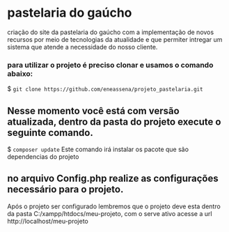 # pastelaria do gaúcho
criação do site da pastelaria do gaúcho com a implementação de novos recursos por meio de tecnologias da atualidade e que permiter intregar um sistema que atende a necessidade do nosso cliente.

### para utilizar o projeto é preciso clonar e usamos o comando abaixo:
$ `git clone https://github.com/eneassena/projeto_pastelaria.git`

## Nesse momento você está com versão atualizada, dentro da pasta do projeto execute o seguinte comando.
$ `composer update`
Este comando irá instalar os pacote que são dependencias do projeto

## no arquivo Config.php realize as configurações necessário para o projeto.

Após o projeto ser configurado lembremos que o projeto deve esta dentro da pasta C:/xampp/htdocs/meu-projeto, com o serve ativo acesse a url http://localhost/meu-projeto

